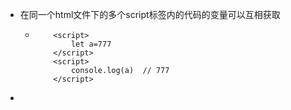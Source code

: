 - 在同一个html文件下的多个script标签内的代码的变量可以互相获取

  - ```
        <script>
            let a=777
        </script>
        <script>
            console.log(a)  // 777
        </script>
    ```

- 